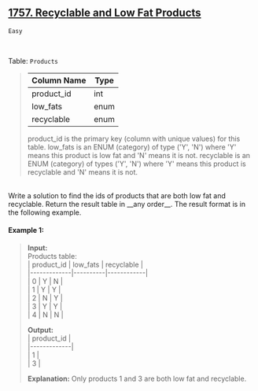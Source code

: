 ## [1757. Recyclable and Low Fat Products](https://leetcode.com/problems/recyclable-and-low-fat-products)

<code>Easy</code>

<br>

Table: <code>Products</code>
> | Column Name | Type    |
> |-------------|---------|
> | product_id  | int     |
> | low_fats    | enum    |
> | recyclable  | enum    |
> 
> product_id is the primary key (column with unique values) for this table.
> low_fats is an ENUM (category) of type ('Y', 'N') where 'Y' means this product is low fat and 'N' means it is not.
> recyclable is an ENUM (category) of types ('Y', 'N') where 'Y' means this product is recyclable and 'N' means it is not.

<br>
Write a solution to find the ids of products that are both low fat and recyclable.
Return the result table in __any order__.
The result format is in the following example.
<br>

#### Example 1:

> __Input:__  
> Products table:  
> | product_id  | low_fats | recyclable |  
> |-------------|----------|------------|  
> | 0           | Y        | N          |  
> | 1           | Y        | Y          |  
> | 2           | N        | Y          |  
> | 3           | Y        | Y          |  
> | 4           | N        | N          |  
>   
> __Output:__  
> | product_id  |  
> |-------------|  
> | 1           |  
> | 3           |  
>   
> __Explanation:__ Only products 1 and 3 are both low fat and recyclable. 
